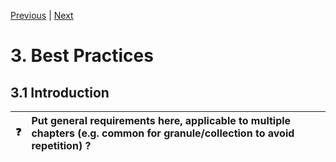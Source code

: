[Previous](objectives-needs.md) | [Next](granule-catalogs.md)
# 3. Best Practices

[//]: # (this is a comment)

## 3.1 Introduction



| :question: |  Put general requirements here, applicable to multiple chapters (e.g. common for granule/collection to avoid repetition) ?  |
|---------------|:------------------------|
